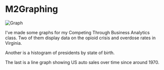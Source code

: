 # M2Graphing


![Graph](/images/graphpic1.png)

I've made some graphs for my Competing Through Business Analytics class. Two of them display data on the opioid crisis and overdose rates in Virginia.

Another is a histogram of presidents by state of birth.

The last is a line graph showing US auto sales over time since around 1970.
